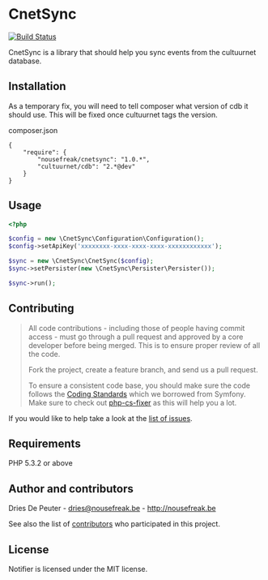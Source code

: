 CnetSync
========

[![Build Status](https://secure.travis-ci.org/NoUseFreak/CnetSync.png)](https://travis-ci.org/NoUseFreak/CnetSync)

CnetSync is a library that should help you sync events from the cultuurnet database.

## Installation

As a temporary fix, you will need to tell composer what version of cdb it should use. This will be fixed once cultuurnet tags the version.

composer.json

```
{
    "require": {
        "nousefreak/cnetsync": "1.0.*",
        "cultuurnet/cdb": "2.*@dev"
    }
}
```

## Usage
```php
<?php

$config = new \CnetSync\Configuration\Configuration();
$config->setApiKey('xxxxxxxx-xxxx-xxxx-xxxx-xxxxxxxxxxxx');

$sync = new \CnetSync\CnetSync($config);
$sync->setPersister(new \CnetSync\Persister\Persister());

$sync->run();
```

## Contributing

> All code contributions - including those of people having commit access - must
> go through a pull request and approved by a core developer before being
> merged. This is to ensure proper review of all the code.
>
> Fork the project, create a feature branch, and send us a pull request.
>
> To ensure a consistent code base, you should make sure the code follows
> the [Coding Standards](http://symfony.com/doc/2.0/contributing/code/standards.html)
> which we borrowed from Symfony.
> Make sure to check out [php-cs-fixer](https://github.com/fabpot/PHP-CS-Fixer) as this will help you a lot.

If you would like to help take a look at the [list of issues](http://github.com/NoUseFreak/CnetSync/issues).

## Requirements

PHP 5.3.2 or above

## Author and contributors

Dries De Peuter - <dries@nousefreak.be> - <http://nousefreak.be>

See also the list of [contributors](https://github.com/NoUseFreak/CnetSync/contributors) who participated in this project.

## License

Notifier is licensed under the MIT license.
